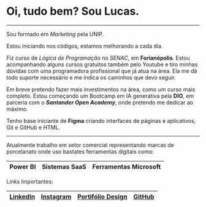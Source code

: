 # Oi, tudo bem? Sou Lucas. 
---
Sou formado em _Marketing_ pela UNIP.

Estou iniciando nos códigos, estamos melhorando a cada dia.

Fiz curso de *Lógica de Programação* no _SENAC_, em **Forianópolis**.
Estou acompanhando alguns cursos gratuitos também pelo Youtube e tiro minhas dúvidas com uma programadora profissional que já atua na área. 
Ela me dá todo suporte necessário e me indica os caminhos que devo seguir.

Em breve pretendo fazer mais investimentos na área, como um curso mais completo.
Estou começando um Bootcamp em IA generativa pela **DIO**, 
em parceria com o _**Santander Open Academy**_, onde pretendo me dedicar ao máximo.

Tenho base iniciante de **Figma** criando interfaces de páginas e aplicativos, Git e GitHub e HTML.

---
Atualmente trabalho em setor comercial representando marcas de porcelanato onde uso bastates ferramentas digitais como:

Power BI | Sistemas SaaS | Ferramentas Microsoft | 
---|---|---|

Links Importantes:


| [LinkedIn](https://www.linkedin.com/in/lucasettore/)| [Instagram](https://www.instagram.com/lucas.ettore/)| [Portifólio Design](https://ettorelucasoliveir.wixsite.com/portifolio) | [GitHub](https://github.com/LcsEttore)|
----|----|----|----|
